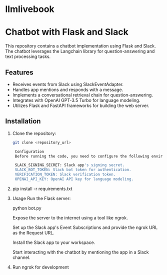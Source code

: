 # llmlivebook

# Chatbot with Flask and Slack

This repository contains a chatbot implementation using Flask and Slack. The chatbot leverages the Langchain library for question-answering and text processing tasks.

## Features

- Receives events from Slack using SlackEventAdapter.
- Handles app mentions and responds with a message.
- Implements a conversational retrieval chain for question-answering.
- Integrates with OpenAI GPT-3.5 Turbo for language modeling.
- Utilizes Flask and FastAPI frameworks for building the web server.

## Installation

1. Clone the repository:

   ```bash
   git clone <repository_url>

    Configuration
    Before running the code, you need to configure the following environment variables:

    SLACK_SIGNING_SECRET: Slack app's signing secret.
    SLACK_BOT_TOKEN: Slack bot token for authentication.
    VERIFICATION_TOKEN: Slack verification token.
    OPENAI_API_KEY: OpenAI API key for language modeling.

2.  pip install -r requirements.txt



3.  Usage
    Run the Flask server:

    python bot.py

    Expose the server to the internet using a tool like ngrok.

    Set up the Slack app's Event Subscriptions and provide the ngrok URL as the Request URL.

    Install the Slack app to your workspace.

    Start interacting with the chatbot by mentioning the app in a Slack channel.


4.  Run ngrok for development